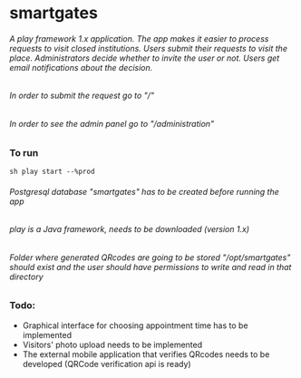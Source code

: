 # smartgates

###### A play framework 1.x application. The app makes it easier to process requests to visit closed institutions. Users submit their requests to visit the place. Administrators decide whether to invite the user or not. Users get email notifications about the decision.
###### In order to submit the request go to "/"
###### In order to see the admin panel go to "/administration"

### To run
``sh
play start --%prod
``
###### Postgresql database "smartgates" has to be created before running the app
###### play is a Java framework, needs to be downloaded (version 1.x)
###### Folder where generated QRcodes are going to be stored "/opt/smartgates" should exist and the user should have permissions to write and read in that directory

### Todo:
- Graphical interface for choosing appointment time has to be implemented
- Visitors' photo upload needs to be implemented
- The external mobile application that verifies QRcodes needs to be developed (QRCode verification api is ready)